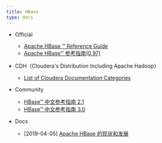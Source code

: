```yaml
---
title: HBase
type: docs
---
```



- Official

  - [Apache HBase ™ Reference Guide](http://hbase.apache.org/book.html)
  - [Apache HBase™ 参考指南(0.97)](http://abloz.com/hbase/book.html)
- CDH（Cloudera's Distribution Including Apache Hadoop）

  - [List of Cloudera Documentation Categories ](https://www.cloudera.com/documentation/enterprise/5-5-x/categories/hub.html)
- Community

  - [HBase™ 中文参考指南 2.1](https://www.docs4dev.com/docs/en/apache-hbase/2.1/reference)
  - [HBase™ 中文参考指南 3.0](https://www.bookstack.cn/read/hbase-doc-zh-3.0/README.md)
- Docs

  - [2019-04-05] [Apache HBase 的现状和发展](https://www.infoq.cn/article/yETztPsQPWgLK-dRyOtk)


